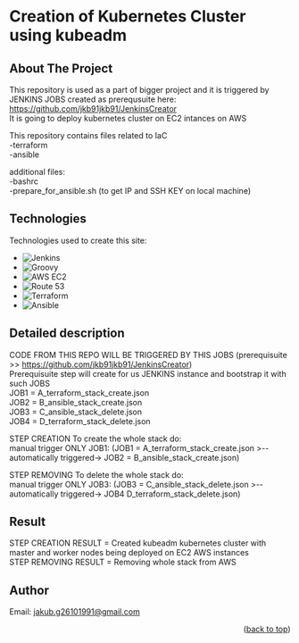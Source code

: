 # Creation of Kubernetes Cluster using kubeadm  
<a name="readme-top"></a>  

<!-- ABOUT THE PROJECT -->
## About The Project  
This repository is used as a part of bigger project and it is triggered by JENKINS JOBS created as prerequsuite here:
https://github.com/jkb91jkb91/JenkinsCreator  
It is going to deploy kubernetes cluster on EC2 intances on AWS  

This repository contains files related to IaC  
-terraform  
-ansible  

additional files:  
  -bashrc  
  -prepare_for_ansible.sh (to get IP and SSH KEY on local machine) 

<!-- TECHNOLOGIES -->
## Technologies

Technologies used to create this site:
* ![Jenkins](https://img.shields.io/badge/Jenkins-D24939?style=for-the-badge&logo=jenkins&logoColor=white)
* ![Groovy](https://img.shields.io/badge/Groovy-4298B8?style=for-the-badge&logo=apache%20groovy&logoColor=white)
* ![AWS EC2](https://img.shields.io/badge/AWS%20EC2-232F3E?style=for-the-badge&logo=amazon%20aws&logoColor=white)
* ![Route 53](https://img.shields.io/badge/Route%2053-232F3E?style=for-the-badge&logo=amazon%20route%2053&logoColor=white)
* ![Terraform](https://img.shields.io/badge/Terraform-623CE4?style=for-the-badge&logo=terraform&logoColor=white)
* ![Ansible](https://img.shields.io/badge/Ansible-EE0000?style=for-the-badge&logo=ansible&logoColor=white)

<!-- DETAILED DESCRIPTION -->
## Detailed description

CODE FROM THIS REPO WILL BE TRIGGERED BY THIS JOBS (prerequisuite >>  https://github.com/jkb91jkb91/JenkinsCreator)  
Prerequisuite step will create for us JENKINS instance and bootstrap it with such JOBS  
JOB1 = A_terraform_stack_create.json  
JOB2 = B_ansible_stack_create.json  
JOB3 = C_ansible_stack_delete.json  
JOB4 = D_terraform_stack_delete.json  

   

STEP CREATION
To create the whole stack do:  
manual trigger ONLY JOB1: (JOB1 = A_terraform_stack_create.json >--automatically triggered-> JOB2 = B_ansible_stack_create.json)  

STEP REMOVING
To delete the whole stack do:  
manual trigger ONLY JOB3: (JOB3 = C_ansible_stack_delete.json   >--automatically triggered-> JOB4 D_terraform_stack_delete.json)  

<!-- RESULT -->
## Result

STEP CREATION RESULT = Created kubeadm kubernetes cluster with master and worker nodes being deployed on EC2 AWS instances  
STEP REMOVING RESULT = Removing whole stack from AWS  

<!-- AUTHOR -->
## Author
Email: jakub.g26101991@gmail.com


<p align="right">(<a href="#readme-top">back to top</a>)</p>
